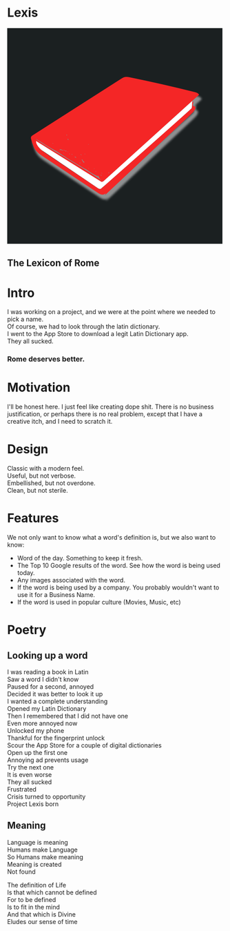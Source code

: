 Lexis
==========================================

![Lexis](Design/Logo/Book_Red_Sleek/Icon-Original.png)

## The Lexicon of Rome


# Intro

I was working on a project, and we were at the point where we needed to pick a name.   
Of course, we had to look through the latin dictionary.  
I went to the App Store to download a legit Latin Dictionary app.  
They all sucked.

### Rome deserves better.

# Motivation

I'll be honest here. I just feel like creating dope shit. There is no business justification, or perhaps there is no real problem, except that I have a creative itch, and I need to scratch it.


# Design

Classic with a modern feel.  
Useful, but not verbose.  
Embellished, but not overdone.   
Clean, but not sterile.  



# Features

We not only want to know what a word's definition is, but we also want to know: 

+ Word of the day. Something to keep it fresh.
+ The Top 10 Google results of the word. See how the word is being used today.
+ Any images associated with the word.   
+ If the word is being used by a company. You probably wouldn't want to use it for a Business Name.
+ If the word is used in popular culture (Movies, Music, etc)  


# Poetry

## Looking up a word

I was reading a book in Latin  
Saw a word I didn't know  
Paused for a second, annoyed  
Decided it was better to look it up  
I wanted a complete understanding  
Opened my Latin Dictionary  
Then I remembered that I did not have one  
Even more annoyed now  
Unlocked my phone   
Thankful for the fingerprint unlock  
Scour the App Store for a couple of digital dictionaries  
Open up the first one  
Annoying ad prevents usage  
Try the next one  
It is even worse  
They all sucked  
Frustrated  
Crisis turned to opportunity  
Project Lexis born  


## Meaning

Language is meaning  
Humans make Language  
So Humans make meaning  
Meaning is created  
Not found  

The definition of Life  
Is that which cannot be defined  
For to be defined  
Is to fit in the mind  
And that which is Divine  
Eludes our sense of time